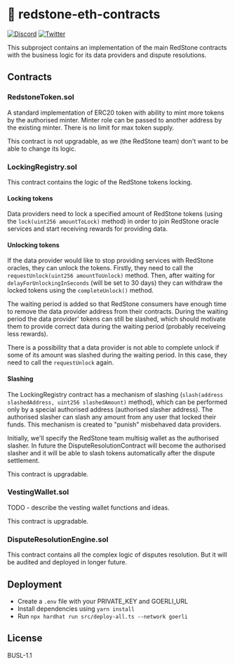 # 🔗 redstone-eth-contracts

[![Discord](https://img.shields.io/discord/786251205008949258?logo=discord)](https://discord.gg/2CT6hN6C)
[![Twitter](https://img.shields.io/twitter/follow/redstone_defi?style=flat&logo=twitter)](https://twitter.com/intent/follow?screen_name=limestone_defi)

This subproject contains an implementation of the main RedStone contracts with the business logic for its data providers and dispute resolutions.

## Contracts

### RedstoneToken.sol

A standard implementation of ERC20 token with ability to mint more tokens by the authorised minter. Minter role can be passed to another address by the existing minter. There is no limit for max token supply.

This contract is not upgradable, as we (the RedStone team) don't want to be able to change its logic.

### LockingRegistry.sol

This contract contains the logic of the RedStone tokens locking.

#### Locking tokens

Data providers need to lock a specified amount of RedStone tokens (using the `lock(uint256 amountToLock)` method) in order to join RedStone oracle services and start receiving rewards for providing data.

#### Unlocking tokens

If the data provider would like to stop providing services with RedStone oracles, they can unlock the tokens. Firstly, they need to call the `requestUnlock(uint256 amountToUnlock)` method. Then, after waiting for `delayForUnlockingInSeconds` (will be set to 30 days) they can withdraw the locked tokens using the `completeUnlock()` method.

The waiting period is added so that RedStone consumers have enough time to remove the data provider address from their contracts. During the waiting period the data provider' tokens can still be slashed, which should motivate them to provide correct data during the waiting period (probably receiveing less rewards).

There is a possibility that a data provider is not able to complete unlock if some of its amount was slashed during the waiting period. In this case, they need to call the `requestUnlock` again.

#### Slashing

The LockingRegistry contract has a mechanism of slashing (`slash(address slashedAddress, uint256 slashedAmount)` method), which can be performed only by a special authorised address (authorised slasher address). The authorised slasher can slash any amount from any user that locked their funds. This mechanism is created to "punish" misbehaved data providers.

Initially, we'll specify the RedStone team multisig wallet as the authorised slasher. In future the DisputeResolutionContract will become the authorised slasher and it will be able to slash tokens automatically after the dispute settlement.

This contract is upgradable.

### VestingWallet.sol

TODO - describe the vesting wallet functions and ideas.

This contract is upgradable.

### DisputeResolutionEngine.sol

This contract contains all the complex logic of disputes resolution. But it will be audited and deployed in longer future.

## Deployment

- Create a `.env` file with your PRIVATE_KEY and GOERLI_URL
- Install dependencies using `yarn install`
- Run `npx hardhat run src/deploy-all.ts --network goerli`

## License

BUSL-1.1
